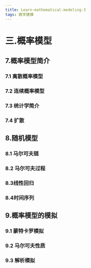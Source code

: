 ```yaml
---
title: Learn-mathematical-modeling-3
tags: 数学建模
---
```


# 三.概率模型
## 7.概率模型简介
### 7.1 离散概率模型
### 7.2 连续概率模型
### 7.3 统计学简介
### 7.4 扩散


## 8.随机模型
### 8.1 马尔可夫链
### 8.2 马尔可夫过程
### 8.3线性回归
### 8.4时间序列


## 9.概率模型的模拟
### 9.1 蒙特卡罗模拟
### 9.2 马尔可夫性质
### 9.3 解析模拟